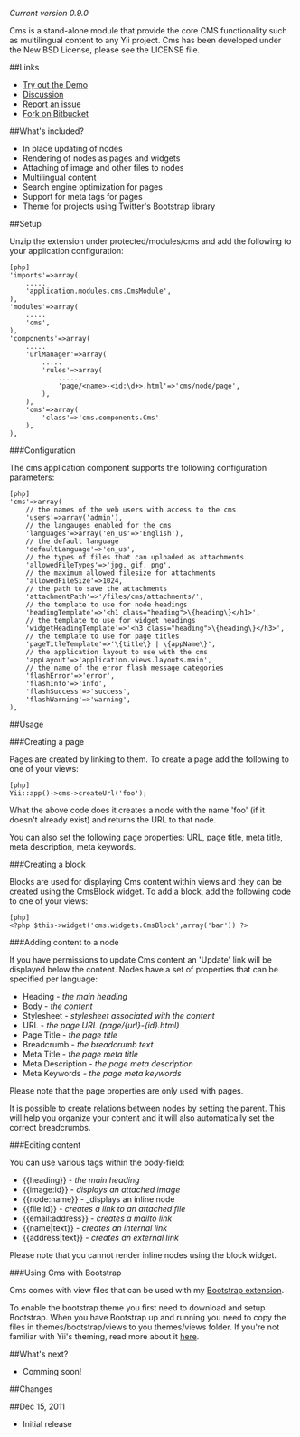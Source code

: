 _Current version 0.9.0_

Cms is a stand-alone module that provide the core CMS functionality such as multilingual content to any Yii project. Cms has been developed under the New BSD License, please see the LICENSE file.

##Links

* [Try out the Demo](http://www.cniska.net/cmsdemo)
* [Discussion](http://www.yiiframework.com/forum/index.php?/topic/26809-extension-nordcms)
* [Report an issue](https://bitbucket.org/NordLabs/nordcms/issues/new)
* [Fork on Bitbucket](https://bitbucket.org/NordLabs/nordcms)

##What's included?

* In place updating of nodes
* Rendering of nodes as pages and widgets
* Attaching of image and other files to nodes
* Multilingual content
* Search engine optimization for pages
* Support for meta tags for pages
* Theme for projects using Twitter's Bootstrap library

##Setup

Unzip the extension under protected/modules/cms and add the following to your application configuration:

~~~
[php]
'imports'=>array(
	.....
	'application.modules.cms.CmsModule',
),
'modules'=>array(
	.....
	'cms',
),
'components'=>array(
	.....
	'urlManager'=>array(
		.....
		'rules'=>array(
			.....
			'page/<name>-<id:\d+>.html'=>'cms/node/page',
		),
	),
	'cms'=>array(
		'class'=>'cms.components.Cms'
	),
),
~~~

###Configuration

The cms application component supports the following configuration parameters:
~~~
[php]
'cms'=>array(
	// the names of the web users with access to the cms
	'users'=>array('admin'),
	// the langauges enabled for the cms
	'languages'=>array('en_us'=>'English'),
	// the default language
	'defaultLanguage'=>'en_us',
	// the types of files that can uploaded as attachments
	'allowedFileTypes'=>'jpg, gif, png',
	// the maximum allowed filesize for attachments
	'allowedFileSize'=>1024,
	// the path to save the attachments
	'attachmentPath'=>'/files/cms/attachments/',
	// the template to use for node headings
	'headingTemplate'=>'<h1 class="heading">\{heading\}</h1>',
	// the template to use for widget headings
	'widgetHeadingTemplate'=>'<h3 class="heading">\{heading\}</h3>',
	// the template to use for page titles
	'pageTitleTemplate'=>'\{title\} | \{appName\}',
	// the application layout to use with the cms
	'appLayout'=>'application.views.layouts.main',
	// the name of the error flash message categories
	'flashError'=>'error',
	'flashInfo'=>'info',
	'flashSuccess'=>'success',
	'flashWarning'=>'warning',
),
~~~

##Usage

###Creating a page

Pages are created by linking to them. To create a page add the following to one of your views:

~~~
[php]
Yii::app()->cms->createUrl('foo');
~~~

What the above code does it creates a node with the name 'foo' (if it doesn't already exist) and returns the URL to that node.

You can also set the following page properties: URL, page title, meta title, meta description, meta keywords.

###Creating a block

Blocks are used for displaying Cms content within views and they can be created using the CmsBlock widget. To add a block, add the following code to one of your views:

~~~
[php]
<?php $this->widget('cms.widgets.CmsBlock',array('bar')) ?>
~~~

###Adding content to a node

If you have permissions to update Cms content an 'Update' link will be displayed below the content. Nodes have a set of properties that can be specified per language:

* Heading - _the main heading_
* Body - _the content_
* Stylesheet - _stylesheet associated with the content_
* URL - _the page URL (page/{url}-{id}.html)_
* Page Title - _the page title_
* Breadcrumb - _the breadcrumb text_
* Meta Title - _the page meta title_
* Meta Description - _the page meta description_
* Meta Keywords - _the page meta keywords_

Please note that the page properties are only used with pages.

It is possible to create relations between nodes by setting the parent. This will help you organize your content and it will also automatically set the correct breadcrumbs.

###Editing content

You can use various tags within the body-field:

* {{heading}} - _the main heading_
* {{image:id}} - _displays an attached image_
* {{node:name}} - _displays an inline node
* {{file:id}} - _creates a link to an attached file_
* {{email:address}} - _creates a mailto link_
* {{name|text}} - _creates an internal link_
* {{address|text}} - _creates an external link_

Please note that you cannot render inline nodes using the block widget.

###Using Cms with Bootstrap

Cms comes with view files that can be used with my [Bootstrap extension](http://www.yiiframework.com/extension/bootstrap).

To enable the bootstrap theme you first need to download and setup Bootstrap. When you have Bootstrap up and running you need to copy the files in themes/bootstrap/views to you themes/views folder. If you're not familiar with Yii's theming, read more about it [here](http://www.yiiframework.com/doc/guide/1.1/en/topics.theming).

##What's next?

* Comming soon!

##Changes

##Dec 15, 2011
* Initial release